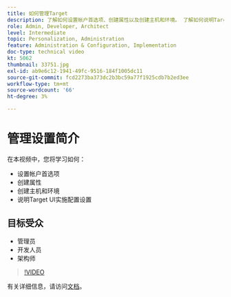```yaml
---
title: 如何管理Target
description: 了解如何设置帐户首选项、创建属性以及创建主机和环境。 了解如何说明Target UI实施配置设置。
role: Admin, Developer, Architect
level: Intermediate
topic: Personalization, Administration
feature: Administration & Configuration, Implementation
doc-type: technical video
kt: 5062
thumbnail: 33751.jpg
exl-id: ab9e6c12-1941-49fc-9516-184f1005dc11
source-git-commit: fcd2273ba373dc2b3bc59a77f1925cdb7b2ed3ee
workflow-type: tm+mt
source-wordcount: '66'
ht-degree: 3%

---
```


# 管理设置简介

在本视频中，您将学习如何：

* 设置帐户首选项
* 创建属性
* 创建主机和环境
* 说明Target UI实施配置设置

## 目标受众

* 管理员
* 开发人员
* 架构师

>[!VIDEO](https://video.tv.adobe.com/v/33751/?quality=12)

有关详细信息，请访问[文档](https://experienceleague.adobe.com/docs/target/using/administer/administrating-target.html?lang=en)。
